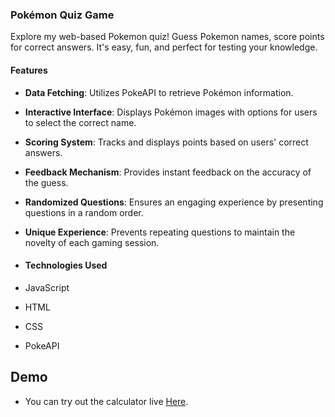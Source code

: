 ### Pokémon Quiz Game
Explore my web-based Pokemon quiz! Guess Pokemon names, score points for correct answers. It's easy, fun, and perfect for testing your knowledge.

#### Features
- **Data Fetching**: Utilizes PokeAPI to retrieve Pokémon information.
- **Interactive Interface**: Displays Pokémon images with options for users to select the correct name.
- **Scoring System**: Tracks and displays points based on users' correct answers.
- **Feedback Mechanism**: Provides instant feedback on the accuracy of the guess.
- **Randomized Questions**: Ensures an engaging experience by presenting questions in a random order.
- **Unique Experience**: Prevents repeating questions to maintain the novelty of each gaming session.

- #### Technologies Used
- JavaScript
- HTML
- CSS
- PokeAPI

## Demo
- You can try out the calculator live <a href="https://ankit6055.github.io/Pokemon_Quiz_Game/">Here</a>.
